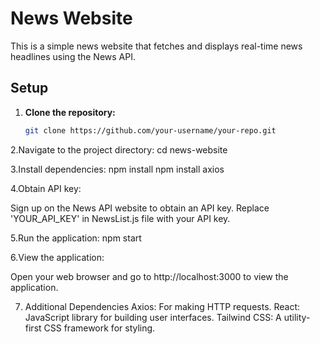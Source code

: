 # News Website

This is a simple news website that fetches and displays real-time news headlines using the News API.

## Setup

1. **Clone the repository:**

   ```bash
   git clone https://github.com/your-username/your-repo.git

2.Navigate to the project directory:
cd news-website

3.Install dependencies:
npm install
npm install axios

4.Obtain API key:

Sign up on the News API website to obtain an API key.
Replace 'YOUR_API_KEY' in NewsList.js file with your API key.

5.Run the application:
npm start

6.View the application:

Open your web browser and go to http://localhost:3000 to view the application.

7. Additional Dependencies
Axios: For making HTTP requests.
React: JavaScript library for building user interfaces.
Tailwind CSS: A utility-first CSS framework for styling.
